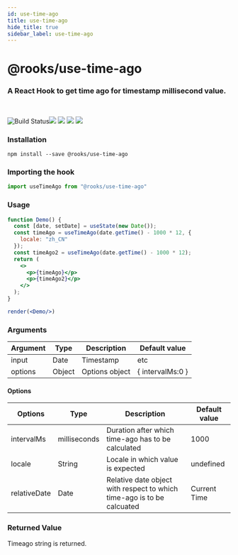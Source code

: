 ```yaml
---
id: use-time-ago
title: use-time-ago
hide_title: true
sidebar_label: use-time-ago
---
```


# @rooks/use-time-ago

### A React Hook to get time ago for timestamp millisecond value.

<br/>

![Build Status](https://github.com/imbhargav5/rooks/workflows/Node%20CI/badge.svg)![](https://img.shields.io/npm/v/@rooks/use-time-ago/latest.svg) ![](https://img.shields.io/npm/l/@rooks/use-time-ago.svg) ![](https://img.shields.io/npm/dt/@rooks/use-time-ago.svg) ![](https://img.shields.io/david/imbhargav5/rooks.svg?path=packages%2Ftime-ago)



### Installation

    npm install --save @rooks/use-time-ago

### Importing the hook

```javascript
import useTimeAgo from "@rooks/use-time-ago"
```

### Usage

```jsx
function Demo() {
  const [date, setDate] = useState(new Date());
  const timeAgo = useTimeAgo(date.getTime() - 1000 * 12, {
    locale: "zh_CN"
  });
  const timeAgo2 = useTimeAgo(date.getTime() - 1000 * 12);
  return (
    <>
      <p>{timeAgo}</p>
      <p>{timeAgo2}</p>
    </>
  );
}

render(<Demo/>)
```

### Arguments

| Argument | Type   | Description    | Default value      |
| -------- | ------ | -------------- | ------------------ |
| input    | Date   | Timestamp      | etc                | Any input that time-ago.js supports | undefined |
| options  | Object | Options object | {   intervalMs:0 } |

#### Options

| Options      | Type         | Description                                                            | Default value |
| ------------ | ------------ | ---------------------------------------------------------------------- | ------------- |
| intervalMs   | milliseconds | Duration after which time-ago has to be calculated                     | 1000          |
| locale       | String       | Locale in which value is expected                                      | undefined     |
| relativeDate | Date         | Relative date object with respect to which time-ago is to be calcuated | Current Time  |

### Returned Value

Timeago string is returned.

    